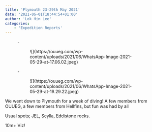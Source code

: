 ```yaml
---
title: 'Plymouth 23-29th May 2021'
date: '2021-06-01T18:44:54+01:00'
author: 'Lok Hin Lee'
categories:
    - 'Expedition Reports'
---
```


<figure class="wp-block-gallery columns-2 is-cropped wp-block-gallery-1 is-layout-flex">- <figure>![](https://ouueg.com/wp-content/uploads/2021/06/WhatsApp-Image-2021-05-29-at-17.06.02.jpeg)</figure>
- <figure>![](https://ouueg.com/wp-content/uploads/2021/06/WhatsApp-Image-2021-05-29-at-19.29.22.jpeg)</figure>

</figure>We went down to Plymouth for a week of diving! A few members from OUUEG, a few members from Hellfins, but fun was had by all

Usual spots; JEL, Scylla, Eddistone rocks.

10m+ Viz!
